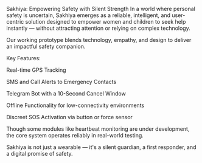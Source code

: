 Sakhiya: Empowering Safety with Silent Strength
In a world where personal safety is uncertain, Sakhiya emerges as a reliable, intelligent, and user-centric solution designed to empower women and children to seek help instantly — without attracting attention or relying on complex technology.

Our working prototype blends technology, empathy, and design to deliver an impactful safety companion.

Key Features:

Real-time GPS Tracking

SMS and Call Alerts to Emergency Contacts

Telegram Bot with a 10-Second Cancel Window

Offline Functionality for low-connectivity environments

Discreet SOS Activation via button or force sensor

Though some modules like heartbeat monitoring are under development, the core system operates reliably in real-world testing.

Sakhiya is not just a wearable — it's a silent guardian, a first responder, and a digital promise of safety.
